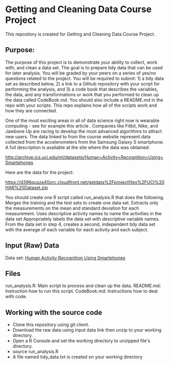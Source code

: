 # Getting and Cleaning Data Course Project
This repository is created for Getting and Cleaning Data Course Project.

Purpose:
------------------
The purpose of this project is to demonstrate your ability to collect, work with, and clean a data set. The goal is to prepare tidy data that can be used for later analysis. You will be graded by your peers on a series of yes/no questions related to the project. You will be required to submit: 1) a tidy data set as described below, 2) a link to a Github repository with your script for performing the analysis, and 3) a code book that describes the variables, the data, and any transformations or work that you performed to clean up the data called CodeBook.md. You should also include a README.md in the repo with your scripts. This repo explains how all of the scripts work and how they are connected.  

One of the most exciting areas in all of data science right now is wearable computing - see for example this article . Companies like Fitbit, Nike, and Jawbone Up are racing to develop the most advanced algorithms to attract new users. The data linked to from the course website represent data collected from the accelerometers from the Samsung Galaxy S smartphone. A full description is available at the site where the data was obtained: 

http://archive.ics.uci.edu/ml/datasets/Human+Activity+Recognition+Using+Smartphones 

Here are the data for the project: 

https://d396qusza40orc.cloudfront.net/getdata%2Fprojectfiles%2FUCI%20HAR%20Dataset.zip 

 You should create one R script called run_analysis.R that does the following. 
Merges the training and the test sets to create one data set.
Extracts only the measurements on the mean and standard deviation for each measurement. 
Uses descriptive activity names to name the activities in the data set
Appropriately labels the data set with descriptive variable names. 
From the data set in step 4, creates a second, independent tidy data set with the average of each variable for each activity and each subject.

Input (Raw) Data
------------------
Data set: [Human Activity Recognition Using Smartphones](http://archive.ics.uci.edu/ml/datasets/Human+Activity+Recognition+Using+Smartphones)

Files
------------------
run_analysis.R: Main script to process and clean up the data.
README.md: Instruction how to run this script.
CodeBook.md: Instructions how to deal with code.

Working with the source code
------------------
* Clone this repository using git client.
* Download the raw data using input data link then unzip to your working directory.
* Open a R Console and set the working directory to unzipped file's directory.
* source run_analysis.R
* A file named tidy_data.txt is created on your working directory
